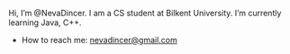 Hi, I’m @NevaDincer. I am a CS student at Bilkent University.
I’m currently learning Java, C++.
- How to reach me: nevadincer@gmail.com

<!---
NevaDincer/NevaDincer is a ✨ special ✨ repository because its `README.md` (this file) appears on your GitHub profile.
You can click the Preview link to take a look at your changes.
--->
